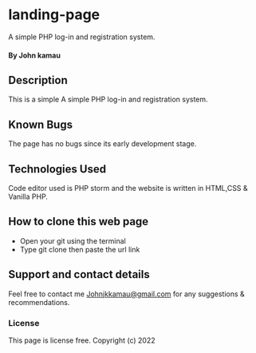 # landing-page
A simple PHP log-in and registration system.
#### By John kamau
## Description
This is a simple A simple PHP log-in and registration system.
## Known Bugs
The page has no bugs since its early development stage. 
## Technologies Used
Code editor used is PHP storm and the website is written in HTML,CSS & Vanilla PHP.
## How to clone this web page
* Open your git using the terminal
* Type git clone then paste the url link 
## Support and contact details
Feel free to contact me Johnjkkamau@gmail.com for any suggestions & recommendations.
### License
This page is license free.
Copyright (c) 2022 

